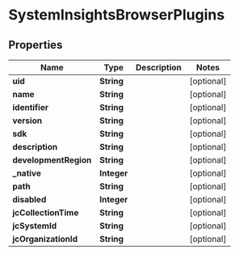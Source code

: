 
# SystemInsightsBrowserPlugins

## Properties
Name | Type | Description | Notes
------------ | ------------- | ------------- | -------------
**uid** | **String** |  |  [optional]
**name** | **String** |  |  [optional]
**identifier** | **String** |  |  [optional]
**version** | **String** |  |  [optional]
**sdk** | **String** |  |  [optional]
**description** | **String** |  |  [optional]
**developmentRegion** | **String** |  |  [optional]
**_native** | **Integer** |  |  [optional]
**path** | **String** |  |  [optional]
**disabled** | **Integer** |  |  [optional]
**jcCollectionTime** | **String** |  |  [optional]
**jcSystemId** | **String** |  |  [optional]
**jcOrganizationId** | **String** |  |  [optional]



